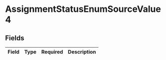 # AssignmentStatusEnumSourceValue4


## Fields

| Field       | Type        | Required    | Description |
| ----------- | ----------- | ----------- | ----------- |